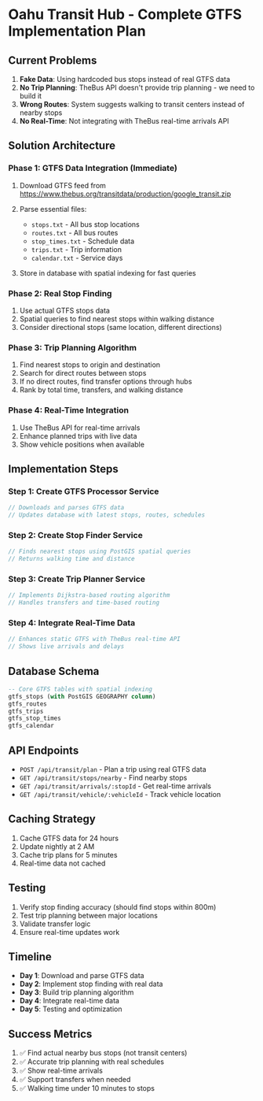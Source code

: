 # Oahu Transit Hub - Complete GTFS Implementation Plan

## Current Problems
1. **Fake Data**: Using hardcoded bus stops instead of real GTFS data
2. **No Trip Planning**: TheBus API doesn't provide trip planning - we need to build it
3. **Wrong Routes**: System suggests walking to transit centers instead of nearby stops
4. **No Real-Time**: Not integrating with TheBus real-time arrivals API

## Solution Architecture

### Phase 1: GTFS Data Integration (Immediate)
1. Download GTFS feed from https://www.thebus.org/transitdata/production/google_transit.zip
2. Parse essential files:
   - `stops.txt` - All bus stop locations
   - `routes.txt` - All bus routes
   - `stop_times.txt` - Schedule data
   - `trips.txt` - Trip information
   - `calendar.txt` - Service days

3. Store in database with spatial indexing for fast queries

### Phase 2: Real Stop Finding
1. Use actual GTFS stops data
2. Spatial queries to find nearest stops within walking distance
3. Consider directional stops (same location, different directions)

### Phase 3: Trip Planning Algorithm
1. Find nearest stops to origin and destination
2. Search for direct routes between stops
3. If no direct routes, find transfer options through hubs
4. Rank by total time, transfers, and walking distance

### Phase 4: Real-Time Integration
1. Use TheBus API for real-time arrivals
2. Enhance planned trips with live data
3. Show vehicle positions when available

## Implementation Steps

### Step 1: Create GTFS Processor Service
```typescript
// Downloads and parses GTFS data
// Updates database with latest stops, routes, schedules
```

### Step 2: Create Stop Finder Service
```typescript
// Finds nearest stops using PostGIS spatial queries
// Returns walking time and distance
```

### Step 3: Create Trip Planner Service
```typescript
// Implements Dijkstra-based routing algorithm
// Handles transfers and time-based routing
```

### Step 4: Integrate Real-Time Data
```typescript
// Enhances static GTFS with TheBus real-time API
// Shows live arrivals and delays
```

## Database Schema

```sql
-- Core GTFS tables with spatial indexing
gtfs_stops (with PostGIS GEOGRAPHY column)
gtfs_routes
gtfs_trips
gtfs_stop_times
gtfs_calendar
```

## API Endpoints

- `POST /api/transit/plan` - Plan a trip using real GTFS data
- `GET /api/transit/stops/nearby` - Find nearby stops
- `GET /api/transit/arrivals/:stopId` - Get real-time arrivals
- `GET /api/transit/vehicle/:vehicleId` - Track vehicle location

## Caching Strategy

1. Cache GTFS data for 24 hours
2. Update nightly at 2 AM
3. Cache trip plans for 5 minutes
4. Real-time data not cached

## Testing

1. Verify stop finding accuracy (should find stops within 800m)
2. Test trip planning between major locations
3. Validate transfer logic
4. Ensure real-time updates work

## Timeline

- **Day 1**: Download and parse GTFS data
- **Day 2**: Implement stop finding with real data
- **Day 3**: Build trip planning algorithm
- **Day 4**: Integrate real-time data
- **Day 5**: Testing and optimization

## Success Metrics

1. ✅ Find actual nearby bus stops (not transit centers)
2. ✅ Accurate trip planning with real schedules
3. ✅ Show real-time arrivals
4. ✅ Support transfers when needed
5. ✅ Walking time under 10 minutes to stops